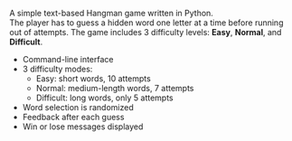 A simple text-based Hangman game written in Python.  
The player has to guess a hidden word one letter at a time before running out of attempts. The game includes 3 difficulty levels: **Easy**, **Normal**, and **Difficult**.

- Command-line interface
- 3 difficulty modes:
  - Easy: short words, 10 attempts
  - Normal: medium-length words, 7 attempts
  - Difficult: long words, only 5 attempts
- Word selection is randomized
- Feedback after each guess
- Win or lose messages displayed

